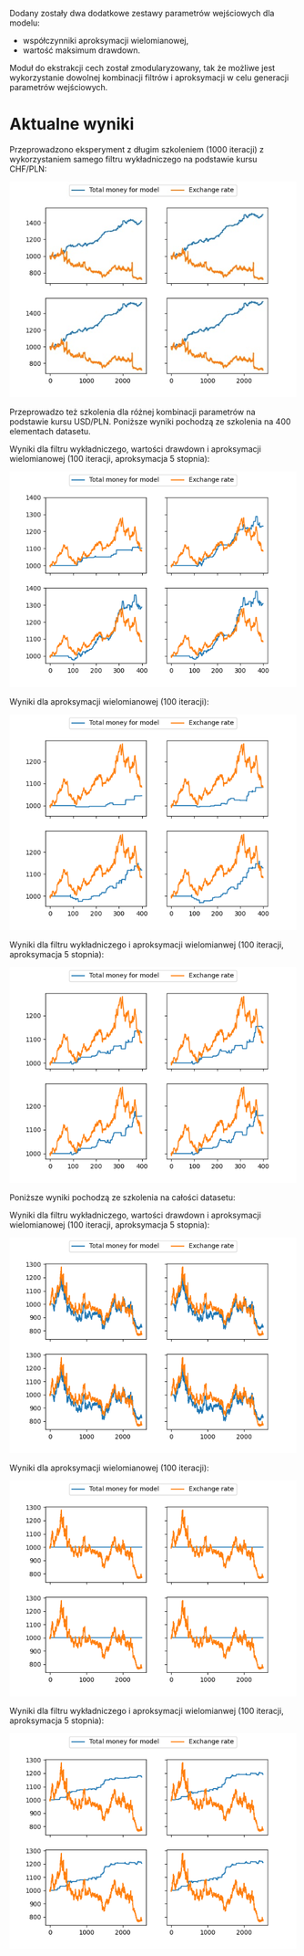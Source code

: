 Dodany zostały dwa dodatkowe zestawy parametrów wejściowych dla modelu:
- współczynniki aproksymacji wielomianowej,
- wartość maksimum drawdown.

Moduł do ekstrakcji cech został zmodularyzowany, tak że możliwe jest wykorzystanie dowolnej kombinacji filtrów i aproksymacji w celu generacji parametrów wejściowych.

# Aktualne wyniki

Przeprowadzono eksperyment z długim szkoleniem (1000 iteracji) z wykorzystaniem samego filtru wykładniczego na podstawie kursu CHF/PLN:

![nsga2_history.png](Images%2FRaports%2FRaport5%2FFigure_4.jpg)

Przeprowadzo też szkolenia dla różnej kombinacji parametrów na podstawie kursu USD/PLN. Poniższe wyniki pochodzą ze szkolenia na 400 elementach datasetu.

Wyniki dla filtru wykładniczego, wartości drawdown i aproksymacji wielomianowej (100 iteracji, aproksymacja 5 stopnia):

![nsga2_history.png](Images%2FRaports%2FRaport5%2FFigure_1.png)

Wyniki dla aproksymacji wielomianowej (100 iteracji):

![nsga2_history.png](Images%2FRaports%2FRaport5%2FFigure_2.png)

Wyniki dla filtru wykładniczego i aproksymacji wielomianwej (100 iteracji, aproksymacja 5 stopnia):

![nsga2_history.png](Images%2FRaports%2FRaport5%2FFigure_3.png)

Poniższe wyniki pochodzą ze szkolenia na całości datasetu:

Wyniki dla filtru wykładniczego, wartości drawdown i aproksymacji wielomianowej (100 iteracji, aproksymacja 5 stopnia):

![nsga2_history.png](Images%2FRaports%2FRaport5%2FFigure_5.png)

Wyniki dla aproksymacji wielomianowej (100 iteracji):

![nsga2_history.png](Images%2FRaports%2FRaport5%2FFigure_6.png)

Wyniki dla filtru wykładniczego i aproksymacji wielomianwej (100 iteracji, aproksymacja 5 stopnia):

![nsga2_history.png](Images%2FRaports%2FRaport5%2FFigure_7.png)


